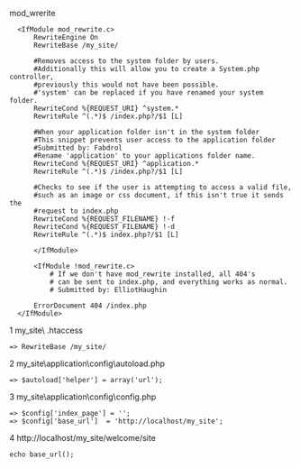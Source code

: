 mod_wrerite
  
	  <IfModule mod_rewrite.c>
	      RewriteEngine On
	      RewriteBase /my_site/
	  
	      #Removes access to the system folder by users.
	      #Additionally this will allow you to create a System.php controller,
	      #previously this would not have been possible.
	      #'system' can be replaced if you have renamed your system folder.
	      RewriteCond %{REQUEST_URI} ^system.*
	      RewriteRule ^(.*)$ /index.php?/$1 [L]
	      
	      #When your application folder isn't in the system folder
	      #This snippet prevents user access to the application folder
	      #Submitted by: Fabdrol
	      #Rename 'application' to your applications folder name.
	      RewriteCond %{REQUEST_URI} ^application.*
	      RewriteRule ^(.*)$ /index.php?/$1 [L]
	  
	      #Checks to see if the user is attempting to access a valid file,
	      #such as an image or css document, if this isn't true it sends the
	      #request to index.php
	      RewriteCond %{REQUEST_FILENAME} !-f
	      RewriteCond %{REQUEST_FILENAME} !-d
	      RewriteRule ^(.*)$ index.php?/$1 [L]
	      
	      </IfModule>
	  
	      <IfModule !mod_rewrite.c>
	          # If we don't have mod_rewrite installed, all 404's
	          # can be sent to index.php, and everything works as normal.
	          # Submitted by: ElliotHaughin
	  
	      ErrorDocument 404 /index.php
	  </IfModule> 
  
1 my_site\ .htaccess

	=> RewriteBase /my_site/

2 my_site\application\config\autoload.php

	=> $autoload['helper'] = array('url'); 

3 my_site\application\config\config.php 

	=> $config['index_page'] = ''; 
	=> $config['base_url']	= 'http://localhost/my_site'; 

4 http://localhost/my_site/welcome/site

	echo base_url(); 
